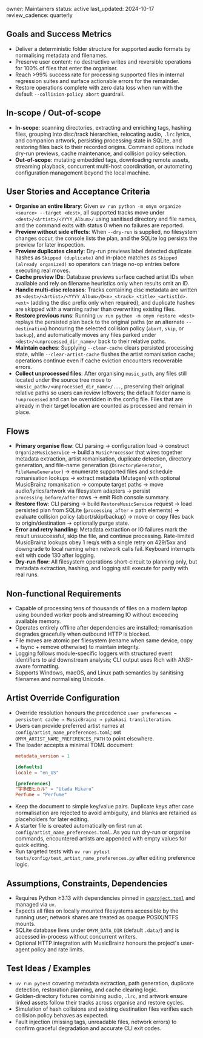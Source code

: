 owner: Maintainers
status: active
last_updated: 2024-10-17
review_cadence: quarterly

## Goals and Success Metrics
- Deliver a deterministic folder structure for supported audio formats by normalising metadata and filenames.
- Preserve user content: no destructive writes and reversible operations for 100% of files that enter the organiser.
- Reach >99% success rate for processing supported files in internal regression suites and surface actionable errors for the remainder.
- Restore operations complete with zero data loss when run with the default `--collision-policy abort` guardrail.

## In-scope / Out-of-scope
- **In-scope**: scanning directories, extracting and enriching tags, hashing files, grouping into disc/track hierarchies, relocating audio, `.lrc` lyrics, and companion artwork, persisting processing state in SQLite, and restoring files back to their recorded origins. Command options include dry-run previews, cache maintenance, and collision policy selection.
- **Out-of-scope**: mutating embedded tags, downloading remote assets, streaming playback, concurrent multi-host coordination, or automating configuration management beyond the local machine.

## User Stories and Acceptance Criteria
- **Organise an entire library**: Given `uv run python -m omym organize <source> --target <dest>`, all supported tracks move under `<dest>/<Artist>/<YYYY_Album>/` using sanitised directory and file names, and the command exits with status 0 when no failures are reported.
- **Preview without side effects**: When `--dry-run` is supplied, no filesystem changes occur, the console lists the plan, and the SQLite log persists the preview for later inspection.
- **Preview duplicates clearly**: Dry-run previews label detected duplicate hashes as `Skipped (duplicate)` and in-place matches as `Skipped (already organized)` so operators can triage no-op entries before executing real moves.
- **Cache preview IDs**: Database previews surface cached artist IDs when available and rely on filename heuristics only when results omit an ID.
- **Handle multi-disc releases**: Tracks containing disc metadata are written as `<dest>/<Artist>/<YYYY_Album>/D<n>_<track>_<title>_<artistId>.<ext>` (adding the disc prefix only when required), and duplicate hashes are skipped with a warning rather than overwriting existing files.
- **Restore previous runs**: Running `uv run python -m omym restore <dest>` replays the persisted plan back to the original paths (or an alternate `--destination`) honouring the selected collision policy (`abort`, `skip`, or `backup`), and automatically moves any files parked under `<dest>/<unprocessed_dir_name>/` back to their relative paths.
- **Maintain caches**: Supplying `--clear-cache` clears persisted processing state, while `--clear-artist-cache` flushes the artist romanisation cache; operations continue even if cache eviction encounters recoverable errors.
- **Collect unprocessed files**: After organising `music_path`, any files still located under the source tree move to `<music_path>/<unprocessed_dir_name>/...`, preserving their original relative paths so users can review leftovers; the default folder name is `!unprocessed` and can be overridden in the config file. Files that are already in their target location are counted as processed and remain in place.

## Flows
- **Primary organise flow**: CLI parsing → configuration load → construct `OrganizeMusicService` → build a `MusicProcessor` that wires together metadata extraction, artist romanisation, duplicate detection, directory generation, and file-name generation (`DirectoryGenerator`, `FileNameGenerator`) → enumerate supported files and schedule romanisation lookups → extract metadata (Mutagen) with optional MusicBrainz romanisation → compute target paths → move audio/lyrics/artwork via filesystem adapters → persist `processing_before/after` rows → emit Rich console summary.
- **Restore flow**: CLI parsing → build `RestoreMusicService` request → load persisted plan from SQLite (`processing_after` + path elements) → evaluate collision policy (abort/skip/backup) → move or copy files back to origin/destination → optionally purge state.
- **Error and retry handling**: Metadata extraction or IO failures mark the result unsuccessful, skip the file, and continue processing. Rate-limited MusicBrainz lookups obey 1 req/s with a single retry on 429/5xx and downgrade to local naming when network calls fail. Keyboard interrupts exit with code 130 after logging.
- **Dry-run flow**: All filesystem operations short-circuit to planning only, but metadata extraction, hashing, and logging still execute for parity with real runs.

## Non-functional Requirements
- Capable of processing tens of thousands of files on a modern laptop using bounded worker pools and streaming IO without exceeding available memory.
- Operates entirely offline after dependencies are installed; romanisation degrades gracefully when outbound HTTP is blocked.
- File moves are atomic per filesystem (rename when same device, copy + fsync + remove otherwise) to maintain integrity.
- Logging follows module-specific loggers with structured event identifiers to aid downstream analysis; CLI output uses Rich with ANSI-aware formatting.
- Supports Windows, macOS, and Linux path semantics by sanitising filenames and normalising Unicode.

## Artist Override Configuration
- Override resolution honours the precedence `user preferences → persistent cache → MusicBrainz → pykakasi transliteration`.
- Users can provide preferred artist names at `config/artist_name_preferences.toml`; set `OMYM_ARTIST_NAME_PREFERENCES_PATH` to point elsewhere.
- The loader accepts a minimal TOML document:
  ```toml
  metadata_version = 1

  [defaults]
  locale = "en_US"

  [preferences]
  "宇多田ヒカル" = "Utada Hikaru"
  Perfume = "Perfume"
  ```
- Keep the document to simple key/value pairs. Duplicate keys after case normalisation are rejected to avoid ambiguity, and blanks are retained as placeholders for later editing.
- A starter file is created automatically on first run at `config/artist_name_preferences.toml`. As you run dry-run or organise commands, encountered artists are appended with empty values for quick editing.
- Run targeted tests with `uv run pytest tests/config/test_artist_name_preferences.py` after editing preference logic.

## Assumptions, Constraints, Dependencies
- Requires Python ≥3.13 with dependencies pinned in [`pyproject.toml`](../pyproject.toml) and managed via `uv`.
- Expects all files on locally mounted filesystems accessible by the running user; network shares are treated as opaque POSIX/NTFS mounts.
- SQLite database lives under `OMYM_DATA_DIR` (default `.data/`) and is accessed in-process without concurrent writers.
- Optional HTTP integration with MusicBrainz honours the project's user-agent policy and rate limits.

## Test Ideas / Examples
- `uv run pytest` covering metadata extraction, path generation, duplicate detection, restoration planning, and cache clearing logic.
- Golden-directory fixtures combining audio, `.lrc`, and artwork ensure linked assets follow their tracks across organise and restore cycles.
- Simulation of hash collisions and existing destination files verifies each collision policy behaves as expected.
- Fault injection (missing tags, unreadable files, network errors) to confirm graceful degradation and accurate CLI exit codes.
